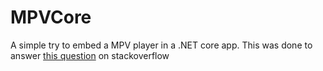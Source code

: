 # MPVCore
A simple try to embed a MPV player in a .NET core app. 
This was done to answer [this question](https://stackoverflow.com/questions/59444115/calling-unmanaged-function-which-takes-a-pointer-to-pointer-parameter/59473870#59473870) on stackoverflow
